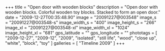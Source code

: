 +++
title = "Open door with wooden blocks"
description = "Open door with wooden blocks. Colorful wooden toy blocks. Stacked to form an open door."
date = "2009-12-27T00:35:48.90"
image = "20091227@003548"
image_s = "20091227@003548-s"
image_width_s = "400"
image_height_s = "266"
image_xl = "20091227@003548-xl"
image_width_xl = "1024"
image_height_xl = "681"
gps_latitude = ""
gps_longitude = ""
phototags = [ "2009-12-27", "2009-12", "2009", "isolated", "still life", "wood", "close up", "white", "block", "toy" ]
galleries = [ "Timeline 2009" ]
+++
